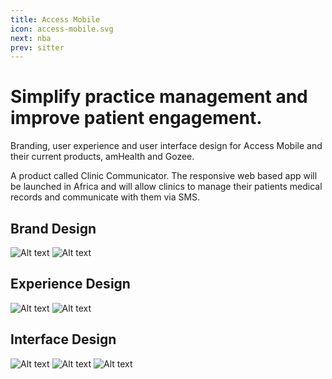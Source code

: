 ```yaml
---
title: Access Mobile
icon: access-mobile.svg
next: nba
prev: sitter
---
```


# Simplify practice management and improve patient engagement.

Branding, user experience and user interface design for Access Mobile and their
current products, amHealth and Gozee. 

A product called Clinic Communicator. The responsive web based app will be
launched in Africa and will allow clinics to manage their patients medical
records and communicate with them via SMS. 

## Brand Design
![Alt text](http://via.placeholder.com/1170x650)
![Alt text](http://via.placeholder.com/1170x650)

## Experience Design
![Alt text](http://via.placeholder.com/1170x650)
![Alt text](http://via.placeholder.com/1170x650)

## Interface Design
![Alt text](http://via.placeholder.com/1170x650)
![Alt text](http://via.placeholder.com/1170x650)
![Alt text](http://via.placeholder.com/1170x650)

